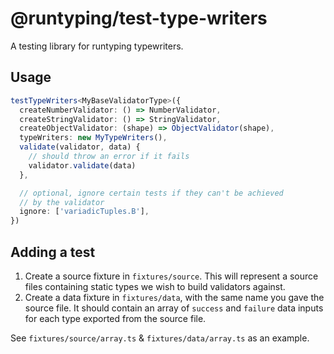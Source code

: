 # @runtyping/test-type-writers

A testing library for runtyping typewriters.

## Usage

```ts
testTypeWriters<MyBaseValidatorType>({
  createNumberValidator: () => NumberValidator,
  createStringValidator: () => StringValidator,
  createObjectValidator: (shape) => ObjectValidator(shape),
  typeWriters: new MyTypeWriters(),
  validate(validator, data) {
    // should throw an error if it fails
    validator.validate(data)
  },

  // optional, ignore certain tests if they can't be achieved
  // by the validator
  ignore: ['variadicTuples.B'],
})
```

## Adding a test

1. Create a source fixture in `fixtures/source`. This will represent a source files containing static types we wish to build validators against.
1. Create a data fixture in `fixtures/data`, with the same name you gave the source file. It should contain an array of `success` and `failure` data inputs for each type exported from the source file.

See `fixtures/source/array.ts` & `fixtures/data/array.ts` as an example.
